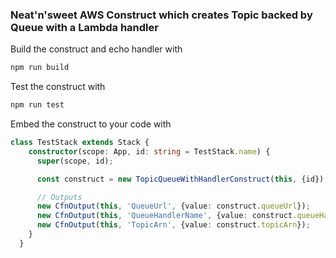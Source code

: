 ### Neat'n'sweet AWS Construct which creates Topic backed by Queue with a Lambda handler

Build the construct and echo handler with
```bash
npm run build
```

Test the construct with
```bash
npm run test
```

Embed the construct to your code with
```typescript
class TestStack extends Stack {
    constructor(scope: App, id: string = TestStack.name) {
      super(scope, id);

      const construct = new TopicQueueWithHandlerConstruct(this, {id});

      // Outputs
      new CfnOutput(this, 'QueueUrl', {value: construct.queueUrl});
      new CfnOutput(this, 'QueueHandlerName', {value: construct.queueHandlerName});
      new CfnOutput(this, 'TopicArn', {value: construct.topicArn});
    }
  }
```
